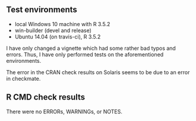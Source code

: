 ## Test environments
* local Windows 10 machine with R 3.5.2
* win-builder (devel and release)
* Ubuntu 14.04 (on travis-ci), R 3.5.2

I have only changed a vignette which had some rather bad typos and errors. Thus, 
I have only performed tests on the aforementioned environments. 

The error in the CRAN check results on Solaris seems to be due to an error in 
checkmate.

## R CMD check results
There were no ERRORs, WARNINGs, or NOTES.
